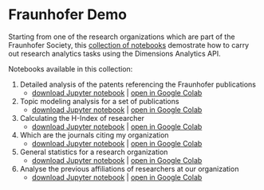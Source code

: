 # Fraunhofer Demo 

Starting from one of the research organizations which are part of the Fraunhofer Society, this [collection of notebooks](https://github.com/digital-science/dimensions-api-lab/tree/master/demos/2019-11-Fraunhofer) demostrate how to carry out research analytics tasks using the Dimensions Analytics API. 

Notebooks available in this collection: 

1. Detailed analysis of the patents referencing the Fraunhofer publications 
   * [download Jupyter notebook](https://github.com/digital-science/dimensions-api-lab/blob/master/demos/2019-11-Fraunhofer/1-Patents-referencing-a-Research-Organization.ipynb) | [open in Google Colab](https://colab.research.google.com/github/digital-science/dimensions-api-lab/blob/master/demos/2019-11-Fraunhofer/1-Patents-referencing-a-Research-Organization.ipynb)
2. Topic modeling analysis for a set of publications
   * [download Jupyter notebook](https://github.com/digital-science/dimensions-api-lab/blob/master/demos/2019-11-Fraunhofer/2-Simple-topic-analysis.ipynb) | [open in Google Colab](https://colab.research.google.com/github/digital-science/dimensions-api-lab/blob/master/demos/2019-11-Fraunhofer/2-Simple-topic-analysis.ipynb)
3. Calculating the H-Index of researcher
   * [download Jupyter notebook](https://github.com/digital-science/dimensions-api-lab/blob/master/demos/2019-11-Fraunhofer/3-Calculating-the-H-Index-of-a-researcher.ipynb) | [open in Google Colab](https://colab.research.google.com/github/digital-science/dimensions-api-lab/blob/master/demos/2019-11-Fraunhofer/3-Calculating-the-H-Index-of-a-researcher.ipynb)
4. Which are the journals citing my organization
   * [download Jupyter notebook](https://github.com/digital-science/dimensions-api-lab/blob/master/demos/2019-11-Fraunhofer/4-Which-Are-the-Journals-Citing-My-Organization.ipynb) | [open in Google Colab](https://colab.research.google.com/github/digital-science/dimensions-api-lab/blob/master/demos/2019-11-Fraunhofer/4-Which-Are-the-Journals-Citing-My-Organization.ipynb)
5. General statistics for a research organization 
   * [download Jupyter notebook](https://github.com/digital-science/dimensions-api-lab/blob/master/demos/2019-11-Fraunhofer/5-General-statistics.ipynb) | [open in Google Colab](https://colab.research.google.com/github/digital-science/dimensions-api-lab/blob/master/demos/2019-11-Fraunhofer/5-General-statistics.ipynb)
6. Analyse the previous affiliations of researchers at our organization 
   * [download Jupyter notebook](https://github.com/digital-science/dimensions-api-lab/blob/master/demos/2019-11-Fraunhofer/6-Researchers-Previous-Affiliations.ipynb) | [open in Google Colab](https://colab.research.google.com/github/digital-science/dimensions-api-lab/blob/master/demos/2019-11-Fraunhofer/6-Researchers-Previous-Affiliations.ipynb)

